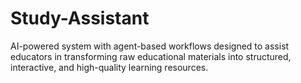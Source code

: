 # Study-Assistant
AI-powered system with agent-based workflows designed to assist educators in transforming raw educational materials into structured, interactive, and high-quality learning resources.
